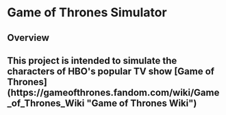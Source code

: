 <h1>Game of Thrones Simulator</h1>

<h2>Overview<h2>
  This project is intended to simulate the characters of HBO's popular TV show [Game of Thrones](https://gameofthrones.fandom.com/wiki/Game_of_Thrones_Wiki "Game of Thrones Wiki")
  
